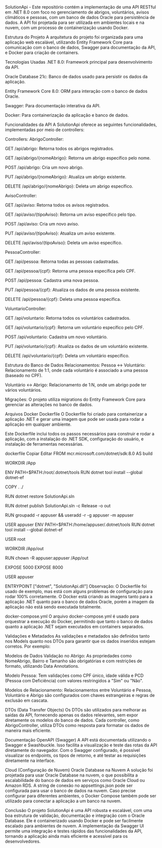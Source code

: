 SolutionApi -
Este repositório contém a implementação de uma API RESTful em .NET 8.0 com foco no gerenciamento de abrigos, voluntários, avisos climáticos e pessoas, com um banco de dados Oracle para persistência de dados. A API foi projetada para ser utilizada em ambientes locais e na nuvem, com um processo de containerização usando Docker.

Estrutura do Projeto
A arquitetura do projeto foi organizada para uma aplicação web escalável, utilizando Entity Framework Core para comunicação com o banco de dados, Swagger para documentação da API, e Docker para criação de containers.

Tecnologias Usadas
.NET 8.0: Framework principal para desenvolvimento da API.

Oracle Database 21c: Banco de dados usado para persistir os dados da aplicação.

Entity Framework Core 8.0: ORM para interação com o banco de dados Oracle.

Swagger: Para documentação interativa da API.

Docker: Para containerização da aplicação e banco de dados.

Funcionalidades da API
A SolutionApi oferece as seguintes funcionalidades, implementadas por meio de controllers:

Controllers:
AbrigoController:

GET /api/abrigo: Retorna todos os abrigos registrados.

GET /api/abrigo/{nomeAbrigo}: Retorna um abrigo específico pelo nome.

POST /api/abrigo: Cria um novo abrigo.

PUT /api/abrigo/{nomeAbrigo}: Atualiza um abrigo existente.

DELETE /api/abrigo/{nomeAbrigo}: Deleta um abrigo específico.

AvisoController:

GET /api/aviso: Retorna todos os avisos registrados.

GET /api/aviso/{tipoAviso}: Retorna um aviso específico pelo tipo.

POST /api/aviso: Cria um novo aviso.

PUT /api/aviso/{tipoAviso}: Atualiza um aviso existente.

DELETE /api/aviso/{tipoAviso}: Deleta um aviso específico.

PessoaController:

GET /api/pessoa: Retorna todas as pessoas cadastradas.

GET /api/pessoa/{cpf}: Retorna uma pessoa específica pelo CPF.

POST /api/pessoa: Cadastra uma nova pessoa.

PUT /api/pessoa/{cpf}: Atualiza os dados de uma pessoa existente.

DELETE /api/pessoa/{cpf}: Deleta uma pessoa específica.

VoluntarioController:

GET /api/voluntario: Retorna todos os voluntários cadastrados.

GET /api/voluntario/{cpf}: Retorna um voluntário específico pelo CPF.

POST /api/voluntario: Cadastra um novo voluntário.

PUT /api/voluntario/{cpf}: Atualiza os dados de um voluntário existente.

DELETE /api/voluntario/{cpf}: Deleta um voluntário específico.

Estrutura do Banco de Dados
Relacionamentos:
Pessoa ↔ Voluntário: Relacionamento de 1:1, onde cada voluntário é associado a uma pessoa (baseado no CPF).

Voluntário ↔ Abrigo: Relacionamento de 1:N, onde um abrigo pode ter vários voluntários.

Migrações:
O projeto utiliza migrations do Entity Framework Core para gerenciar as alterações no banco de dados. 

Arquivos Docker
Dockerfile
O Dockerfile foi criado para containerizar a aplicação .NET e gerar uma imagem que pode ser usada para rodar a aplicação em qualquer ambiente.

Este Dockerfile inclui todos os passos necessários para construir e rodar a aplicação, com a instalação do .NET SDK, configuração do usuário, e instalação de ferramentas necessárias.

dockerfile
Copiar
Editar
FROM mcr.microsoft.com/dotnet/sdk:8.0 AS build

WORKDIR /App

ENV PATH=$PATH:/root/.dotnet/tools
RUN dotnet tool install --global dotnet-ef

COPY . ./

RUN dotnet restore SolutionApi.sln

RUN dotnet publish SolutionApi.sln -c Release -o out

RUN groupadd -r appuser && useradd -r -g appuser -m appuser

USER appuser
ENV PATH=$PATH:/home/appuser/.dotnet/tools
RUN dotnet tool install --global dotnet-ef

USER root

WORKDIR /App/out

RUN chown -R appuser:appuser /App/out

EXPOSE 5000
EXPOSE 8000

USER appuser

ENTRYPOINT ["dotnet", "SolutionApi.dll"]
Observação: O Dockerfile foi usado de exemplo, mas está com alguns problemas de configuração para rodar 100% corretamente. O Docker está criando as imagens tanto para a aplicação .NET quanto para o banco de dados Oracle, porém a imagem da aplicação não está sendo executada totalmente.

docker-compose.yml
O arquivo docker-compose.yml é usado para orquestrar a execução do Docker, permitindo que tanto o banco de dados quanto a aplicação .NET sejam executados em containers separados.


Validações e Metadados
As validações e metadados são definidos tanto nos Models quanto nos DTOs para garantir que os dados inseridos estejam corretos. Por exemplo:

Modelos de Dados
Validação no Abrigo: As propriedades como NomeAbrigo, Bairro e Tamanho são obrigatórias e com restrições de formato, utilizando Data Annotations.

Modelo Pessoa: Tem validações como CPF único, idade válida e PCD (Pessoa com Deficiência) com valores restringidos a "Sim" ou "Não".

Modelos de Relacionamento: Relacionamentos entre Voluntário e Pessoa, Voluntário e Abrigo são configurados com chaves estrangeiras e regras de exclusão em cascata.

DTOs (Data Transfer Objects)
Os DTOs são utilizados para melhorar as saídas da API, fornecendo apenas os dados relevantes, sem expor diretamente os modelos do banco de dados. Cada controller, como AbrigoController, utiliza DTOs como resposta para formatar os dados de maneira mais eficiente.

Documentação OpenAPI (Swagger)
A API está documentada utilizando o Swagger e Swashbuckle. Isso facilita a visualização e teste das rotas da API diretamente do navegador. Com o Swagger configurado, é possível visualizar os endpoints, os tipos de retorno, e até testar as requisições diretamente na interface.

Cloud (Configuração de Nuvem)
Oracle Database na Nuvem
A solução foi projetada para usar Oracle Database na nuvem, o que possibilita a escalabilidade do banco de dados em serviços como Oracle Cloud ou Amazon RDS. A string de conexão no appsettings.json pode ser configurada para usar o banco de dados na nuvem. Caso precise configurar para diferentes ambientes, o Docker Compose também pode ser utilizado para conectar a aplicação a um banco na nuvem.

Conclusão
O projeto SolutionApi é uma API robusta e escalável, com uma boa estrutura de validação, documentação e integração com o Oracle Database. Ele é containerizado usando Docker e pode ser facilmente escalado para ambientes de nuvem. A implementação da Swagger UI permite uma integração e testes rápidos das funcionalidades da API, tornando a aplicação ainda mais eficiente e acessível para os desenvolvedores.
